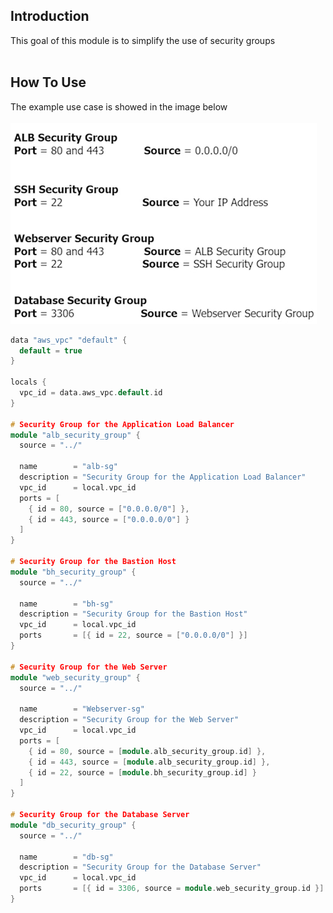 ## Introduction

This goal of this module is to simplify the use of security groups  <br />  <br />

## How To Use
The example use case is showed in the image below <br /> <br />
![3-Tier-App-sg](./images/3-Tier-App-sg.png)  <br />

```c++
data "aws_vpc" "default" {
  default = true
}

locals {
  vpc_id = data.aws_vpc.default.id
}

# Security Group for the Application Load Balancer
module "alb_security_group" {
  source = "../"

  name        = "alb-sg"
  description = "Security Group for the Application Load Balancer"
  vpc_id      = local.vpc_id
  ports = [
    { id = 80, source = ["0.0.0.0/0"] },
    { id = 443, source = ["0.0.0.0/0"] }
  ]
}

# Security Group for the Bastion Host
module "bh_security_group" {
  source = "../"

  name        = "bh-sg"
  description = "Security Group for the Bastion Host"
  vpc_id      = local.vpc_id
  ports       = [{ id = 22, source = ["0.0.0.0/0"] }]
}

# Security Group for the Web Server
module "web_security_group" {
  source = "../"

  name        = "Webserver-sg"
  description = "Security Group for the Web Server"
  vpc_id      = local.vpc_id
  ports = [
    { id = 80, source = [module.alb_security_group.id] },
    { id = 443, source = [module.alb_security_group.id] },
    { id = 22, source = [module.bh_security_group.id] }
  ]
}

# Security Group for the Database Server
module "db_security_group" {
  source = "../"

  name        = "db-sg"
  description = "Security Group for the Database Server"
  vpc_id      = local.vpc_id
  ports       = [{ id = 3306, source = module.web_security_group.id }]
}
```
